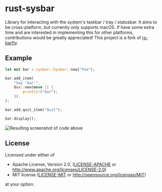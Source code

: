 # rust-sysbar

Library for interacting with the system's taskbar / tray / statusbar. It aims to be cross-platform, but currently only supports macOS. If have some extra time and are interested in implementing this for other platforms, contributions would be greatly appreciated! This project is a fork of [rs-barfly](https://github.com/jmquigs/rs-barfly).

## Example

```rust
let mut bar = sysbar::Sysbar::new("Foo");

bar.add_item(
    "Say 'bar'",
    Box::new(move || {
        println!("bar");
    }),
);

bar.add_quit_item("Quit");

bar.display();
```

![Resulting screenshot of code above](http://i.imgur.com/mEI6Mxy.png)

## License

Licensed under either of

 * Apache License, Version 2.0, ([LICENSE-APACHE](LICENSE-APACHE) or http://www.apache.org/licenses/LICENSE-2.0)
 * MIT license ([LICENSE-MIT](LICENSE-MIT) or http://opensource.org/licenses/MIT)

at your option.
